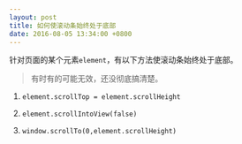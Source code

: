 ```yaml
---
layout: post
title: 如何使滚动条始终处于底部
date: 2016-08-05 13:34:00 +0800
---
```


针对页面的某个元素`element`，有以下方法使滚动条始终处于底部。

> 有时有的可能无效，还没彻底搞清楚。

1. `element.scrollTop = element.scrollHeight`

2. `element.scrollIntoView(false)`

3. `window.scrollTo(0,element.scrollHeight)`

